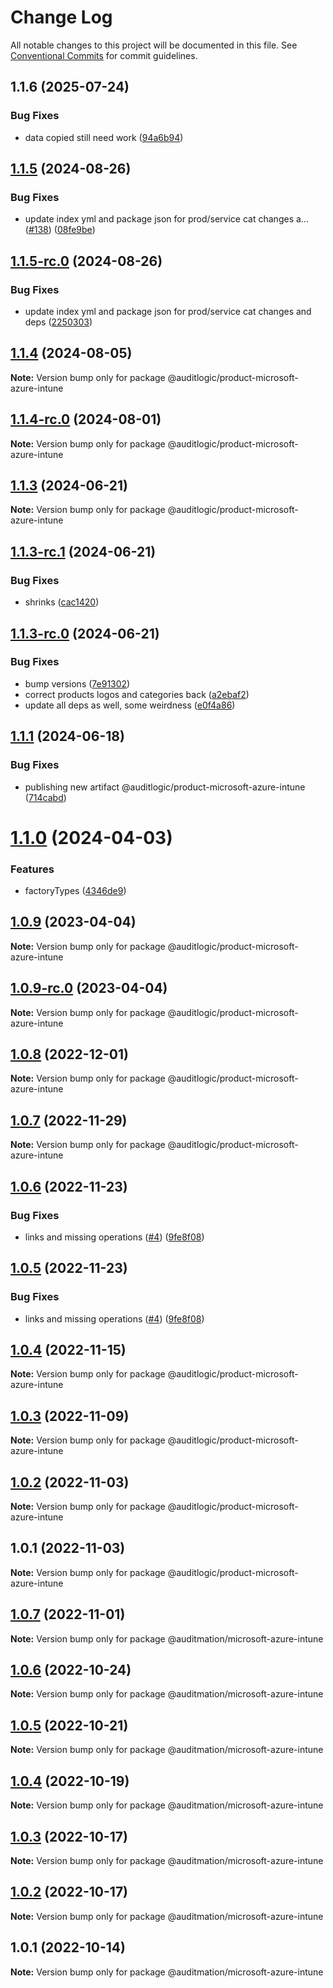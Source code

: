 # Change Log

All notable changes to this project will be documented in this file.
See [Conventional Commits](https://conventionalcommits.org) for commit guidelines.

## 1.1.6 (2025-07-24)


### Bug Fixes

* data copied still need work ([94a6b94](https://github.com/zerobias-org/product/commit/94a6b942fb0516367548599d739529536132755a))





## [1.1.5](https://github.com/auditlogic/product/compare/@auditlogic/product-microsoft-azure-intune@1.1.4...@auditlogic/product-microsoft-azure-intune@1.1.5) (2024-08-26)


### Bug Fixes

* update index yml and package json for prod/service cat changes a… ([#138](https://github.com/auditlogic/product/issues/138)) ([08fe9be](https://github.com/auditlogic/product/commit/08fe9beb1c8457462a19bc69caa02e6212d97e1a))





## [1.1.5-rc.0](https://github.com/auditlogic/product/compare/@auditlogic/product-microsoft-azure-intune@1.1.4...@auditlogic/product-microsoft-azure-intune@1.1.5-rc.0) (2024-08-26)


### Bug Fixes

* update index yml and package json for prod/service cat changes and deps ([2250303](https://github.com/auditlogic/product/commit/225030363a363608240135b7ebed386b28f01e4b))





## [1.1.4](https://github.com/auditlogic/product/compare/@auditlogic/product-microsoft-azure-intune@1.1.3...@auditlogic/product-microsoft-azure-intune@1.1.4) (2024-08-05)

**Note:** Version bump only for package @auditlogic/product-microsoft-azure-intune





## [1.1.4-rc.0](https://github.com/auditlogic/product/compare/@auditlogic/product-microsoft-azure-intune@1.1.3...@auditlogic/product-microsoft-azure-intune@1.1.4-rc.0) (2024-08-01)

**Note:** Version bump only for package @auditlogic/product-microsoft-azure-intune





## [1.1.3](https://github.com/auditlogic/product/compare/@auditlogic/product-microsoft-azure-intune@1.1.3-rc.1...@auditlogic/product-microsoft-azure-intune@1.1.3) (2024-06-21)

**Note:** Version bump only for package @auditlogic/product-microsoft-azure-intune





## [1.1.3-rc.1](https://github.com/auditlogic/product/compare/@auditlogic/product-microsoft-azure-intune@1.1.3-rc.0...@auditlogic/product-microsoft-azure-intune@1.1.3-rc.1) (2024-06-21)


### Bug Fixes

* shrinks ([cac1420](https://github.com/auditlogic/product/commit/cac14200fefcd8183ab69fe89a47bd3f70f563e9))





## [1.1.3-rc.0](https://github.com/auditlogic/product/compare/@auditlogic/product-microsoft-azure-intune@1.1.1...@auditlogic/product-microsoft-azure-intune@1.1.3-rc.0) (2024-06-21)


### Bug Fixes

* bump versions ([7e91302](https://github.com/auditlogic/product/commit/7e913023b8b312150ed7762c32fbbe616be71de5))
* correct products logos and categories back ([a2ebaf2](https://github.com/auditlogic/product/commit/a2ebaf2efe8e232e6ff22c774c456048771f9469))
* update all deps as well, some weirdness ([e0f4a86](https://github.com/auditlogic/product/commit/e0f4a864714e2d3de6bbf3da014d5312fe53be2f))





## [1.1.1](https://github.com/auditlogic/product/compare/@auditlogic/product-microsoft-azure-intune@1.1.0...@auditlogic/product-microsoft-azure-intune@1.1.1) (2024-06-18)


### Bug Fixes

* publishing new artifact @auditlogic/product-microsoft-azure-intune ([714cabd](https://github.com/auditlogic/product/commit/714cabd155de8f5b06053588f18d2b0874305dcf))





# [1.1.0](https://github.com/auditlogic/product/compare/@auditlogic/product-microsoft-azure-intune@1.0.9...@auditlogic/product-microsoft-azure-intune@1.1.0) (2024-04-03)


### Features

* factoryTypes ([4346de9](https://github.com/auditlogic/product/commit/4346de92693aee892fccf725338ffc7b80ab182b))





## [1.0.9](https://github.com/auditlogic/product/compare/@auditlogic/product-microsoft-azure-intune@1.0.8...@auditlogic/product-microsoft-azure-intune@1.0.9) (2023-04-04)

**Note:** Version bump only for package @auditlogic/product-microsoft-azure-intune





## [1.0.9-rc.0](https://github.com/auditlogic/product/compare/@auditlogic/product-microsoft-azure-intune@1.0.8...@auditlogic/product-microsoft-azure-intune@1.0.9-rc.0) (2023-04-04)

**Note:** Version bump only for package @auditlogic/product-microsoft-azure-intune





## [1.0.8](https://github.com/auditlogic/product/compare/@auditlogic/product-microsoft-azure-intune@1.0.7...@auditlogic/product-microsoft-azure-intune@1.0.8) (2022-12-01)

**Note:** Version bump only for package @auditlogic/product-microsoft-azure-intune





## [1.0.7](https://github.com/auditlogic/product/compare/@auditlogic/product-microsoft-azure-intune@1.0.6...@auditlogic/product-microsoft-azure-intune@1.0.7) (2022-11-29)

**Note:** Version bump only for package @auditlogic/product-microsoft-azure-intune





## [1.0.6](https://github.com/auditlogic/product/compare/@auditlogic/product-microsoft-azure-intune@1.0.4...@auditlogic/product-microsoft-azure-intune@1.0.6) (2022-11-23)


### Bug Fixes

* links and missing operations ([#4](https://github.com/auditlogic/product/issues/4)) ([9fe8f08](https://github.com/auditlogic/product/commit/9fe8f08fe7c57fdb79f991ac35bd6ac2e7dcad38))





## [1.0.5](https://github.com/auditlogic/product/compare/@auditlogic/product-microsoft-azure-intune@1.0.4...@auditlogic/product-microsoft-azure-intune@1.0.5) (2022-11-23)


### Bug Fixes

* links and missing operations ([#4](https://github.com/auditlogic/product/issues/4)) ([9fe8f08](https://github.com/auditlogic/product/commit/9fe8f08fe7c57fdb79f991ac35bd6ac2e7dcad38))





## [1.0.4](https://github.com/auditlogic/product/compare/@auditlogic/product-microsoft-azure-intune@1.0.3...@auditlogic/product-microsoft-azure-intune@1.0.4) (2022-11-15)

**Note:** Version bump only for package @auditlogic/product-microsoft-azure-intune





## [1.0.3](https://github.com/auditlogic/product/compare/@auditlogic/product-microsoft-azure-intune@1.0.2...@auditlogic/product-microsoft-azure-intune@1.0.3) (2022-11-09)

**Note:** Version bump only for package @auditlogic/product-microsoft-azure-intune





## [1.0.2](https://github.com/auditlogic/product/compare/@auditlogic/product-microsoft-azure-intune@1.0.1...@auditlogic/product-microsoft-azure-intune@1.0.2) (2022-11-03)

**Note:** Version bump only for package @auditlogic/product-microsoft-azure-intune





## 1.0.1 (2022-11-03)

**Note:** Version bump only for package @auditlogic/product-microsoft-azure-intune





## [1.0.7](https://github.com/auditmation/store-content/compare/@auditmation/microsoft-azure-intune@1.0.6...@auditmation/microsoft-azure-intune@1.0.7) (2022-11-01)

**Note:** Version bump only for package @auditmation/microsoft-azure-intune





## [1.0.6](https://github.com/auditmation/store-content/compare/@auditmation/microsoft-azure-intune@1.0.5...@auditmation/microsoft-azure-intune@1.0.6) (2022-10-24)

**Note:** Version bump only for package @auditmation/microsoft-azure-intune





## [1.0.5](https://github.com/auditmation/store-content/compare/@auditmation/microsoft-azure-intune@1.0.4...@auditmation/microsoft-azure-intune@1.0.5) (2022-10-21)

**Note:** Version bump only for package @auditmation/microsoft-azure-intune





## [1.0.4](https://github.com/auditmation/store-content/compare/@auditmation/microsoft-azure-intune@1.0.3...@auditmation/microsoft-azure-intune@1.0.4) (2022-10-19)

**Note:** Version bump only for package @auditmation/microsoft-azure-intune





## [1.0.3](https://github.com/auditmation/store-content/compare/@auditmation/microsoft-azure-intune@1.0.2...@auditmation/microsoft-azure-intune@1.0.3) (2022-10-17)

**Note:** Version bump only for package @auditmation/microsoft-azure-intune





## [1.0.2](https://github.com/auditmation/store-content/compare/@auditmation/microsoft-azure-intune@1.0.1...@auditmation/microsoft-azure-intune@1.0.2) (2022-10-17)

**Note:** Version bump only for package @auditmation/microsoft-azure-intune





## 1.0.1 (2022-10-14)

**Note:** Version bump only for package @auditmation/microsoft-azure-intune
